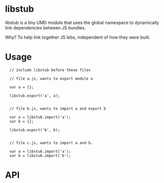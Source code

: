# libstub

libstub is a tiny UMD module that uses the global namespace to dynamically link dependencies between JS bundles.

Why? To help link together JS lebs, independent of how they were built.

# Usage

```
  // include libstub before these files

  // file a.js, wants to export module a

  var a = {};

  libstub.export('a', a);


  // file b.js, wants to import a and export b

  var a = libstub.import('a');
  var b = {};

  libstub.export('b', b);


  // file c.js, wants to import a and b.

  var a = libstub.import('a');
  var b = libstub.import('b');

```


# API

